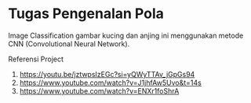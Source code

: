 # Tugas Pengenalan Pola

Image Classification gambar kucing dan anjing ini menggunakan metode CNN (Convolutional Neural Network).


Referensi Project
1. https://youtu.be/jztwpsIzEGc?si=yQWyTTAv_jGpGs94
2. https://www.youtube.com/watch?v=J1jhfAw5Uvo&t=14s
3. https://www.youtube.com/watch?v=ENXr1foShrA
